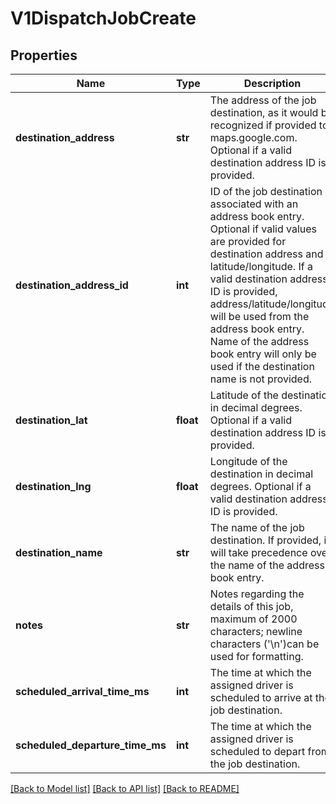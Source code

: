 # V1DispatchJobCreate

## Properties
Name | Type | Description | Notes
------------ | ------------- | ------------- | -------------
**destination_address** | **str** | The address of the job destination, as it would be recognized if provided to maps.google.com. Optional if a valid destination address ID is provided. | [optional] 
**destination_address_id** | **int** | ID of the job destination associated with an address book entry. Optional if valid values are provided for destination address and latitude/longitude. If a valid destination address ID is provided, address/latitude/longitude will be used from the address book entry. Name of the address book entry will only be used if the destination name is not provided. | [optional] 
**destination_lat** | **float** | Latitude of the destination in decimal degrees. Optional if a valid destination address ID is provided. | [optional] 
**destination_lng** | **float** | Longitude of the destination in decimal degrees. Optional if a valid destination address ID is provided. | [optional] 
**destination_name** | **str** | The name of the job destination. If provided, it will take precedence over the name of the address book entry. | [optional] 
**notes** | **str** | Notes regarding the details of this job, maximum of 2000 characters; newline characters (&#x27;\\n&#x27;)can be used for formatting. | [optional] 
**scheduled_arrival_time_ms** | **int** | The time at which the assigned driver is scheduled to arrive at the job destination. | 
**scheduled_departure_time_ms** | **int** | The time at which the assigned driver is scheduled to depart from the job destination. | [optional] 

[[Back to Model list]](../README.md#documentation-for-models) [[Back to API list]](../README.md#documentation-for-api-endpoints) [[Back to README]](../README.md)

